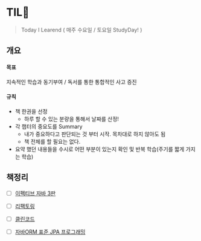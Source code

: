 

# TIL🐶

> Today I Learend  ( 매주 수요일 / 토요일 StudyDay! )



## 개요

#### 목표

지속적인 학습과 동기부여 / 독서를 통한 통합적인 사고 증진

#### 규칙 

- 책 한권을 선정
  - 하루 할 수 있는 분량을 통해서 날짜를 산정!
- 각 챕터의 중요도를 Summary
  - 내가 중요하다고 판단되는 것 부터 시작. 목차대로 하지 않아도 됨
  - 책 전체를 할 필요는 없다.
- 요약 했던 내용들을 수시로 어떤 부분이 있는지 확인 및 반복 학습(주기를 짧게 가지는 학습)





## 책정리

- [ ]  [이펙티브 자바 3판](./책/이펙티브자바.md)

- [ ] [리팩토링](./책/리팩토링.md)

- [ ] [클린코드](./책/클린코드.md)

- [ ] [자바ORM 표준 JPA 프로그래밍](./책/jpa.md)
